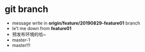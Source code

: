 # git branch

- message write in **origin/feature/20190829-feature01** branch
- le't me down from **feature01**
- 预发布环境的哈~
- master-1
- master!!!